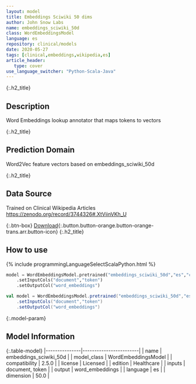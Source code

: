 ```yaml
---
layout: model
title: Embeddings Sciwiki 50 dims
author: John Snow Labs
name: embeddings_sciwiki_50d
class: WordEmbeddingsModel
language: es
repository: clinical/models
date: 2020-05-27
tags: [clinical,embeddings,wikipedia,es]
article_header:
   type: cover
use_language_switcher: "Python-Scala-Java"
---
```


{:.h2_title}
## Description
Word Embeddings lookup annotator that maps tokens to vectors


{:.h2_title}
## Prediction Domain
Word2Vec feature vectors based on embeddings_sciwiki_50d

{:.h2_title}
## Data Source
Trained on Clinical Wikipedia Articles
https://zenodo.org/record/3744326#.XtViinVKh_U

{:.btn-box}
[Download](https://s3.amazonaws.com/auxdata.johnsnowlabs.com/clinical/models/embeddings_sciwiki_50d_es_2.5.0_2.4_1590609287349.zip){:.button.button-orange.button-orange-trans.arr.button-icon}
{:.h2_title}
## How to use 
<div class="tabs-box" markdown="1">

{% include programmingLanguageSelectScalaPython.html %}

```python
model = WordEmbeddingsModel.pretrained("embeddings_sciwiki_50d","es","clinical/models")
	.setInputCols("document","token")
	.setOutputCol("word_embeddings")
```

```scala
val model = WordEmbeddingsModel.pretrained("embeddings_sciwiki_50d","es","clinical/models")
	.setInputCols("document","token")
	.setOutputCol("word_embeddings")
```
</div>



{:.model-param}
## Model Information

{:.table-model}
|---------------|------------------------|
| name          | embeddings_sciwiki_50d |
| model_class   | WordEmbeddingsModel    |
| compatibility | 2.5.0                  |
| license       | Licensed               |
| edition       | Healthcare             |
| inputs        | document, token        |
| output        | word_embeddings        |
| language      | es                     |
| dimension     | 50.0                   |

